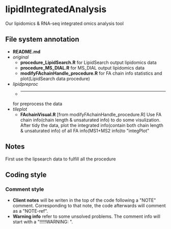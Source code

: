 # lipidIntegratedAnalysis
Our lipidomics &amp; RNA-seq integrated omics analysis tool
## File system annotation
- **README.md**
- *original*
  - **procedure_LipidSearch.R** 
  for LipidSearch output lipidomics data
  - **procedure_MS_DIAL.R**
  for MS_DIAL output lipidomics data
  - **modifyFAchainHandle_procedure.R**
  for FA chain info statistics and plot(LipidSearch data procedure)
- *lipidpreproc*
  - ** **
  for preprocess the data 
- *tileplot*
  - **FAchainVisual.R**
  [from modifyFAchainHandle_procedure.R]
  Use FA chain info(chain length & unsaturated info) to do some visulization.
  After tidy the data, plot the integrated info(contain both chain length & unsaturated info) of all FA info(MS1+MS2 info)to "integPlot"
  
## Notes
First use the lipsearch data to fulfill all the procedure

## Coding style
### Comment style
- **Client notes** will be writen in the top of the code following a "NOTE" comment. 
Corresponding to that note, the code afterwards will comment as a "NOTE-ref".
- **Warning info** refer to some unsolved problems.
The comment info will start with a "!!!!!WARNING: ".